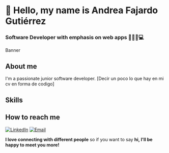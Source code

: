 # 👋 Hello, my name is Andrea Fajardo Gutiérrez
### Software Developer with emphasis on web apps 👩🏼‍🎓💻
Banner
## About me
I'm a passionate junior software developer. 
[Decir un poco lo que hay en mi cv en forma de codigo]

## Skills

## How to reach me

[![LinkedIn](https://img.shields.io/badge/LinkedIn-Andrea_Fajardo_G-0077B5?style=for-the-badge&logo=linkedin&logoColor=white&labelColor=101010)](https://co.linkedin.com/in/andrea-fajardo-guti%C3%A9rrez)
[![Email](https://img.shields.io/badge/agx8424@gmail.com-my_personal_email-D14836?style=for-the-badge&logo=gmail&logoColor=white&labelColor=101010)](mailto:agx8424@gmail.com) 

**I love connecting with different people** so if you want to say **hi, I'll be happy to meet you more!**
